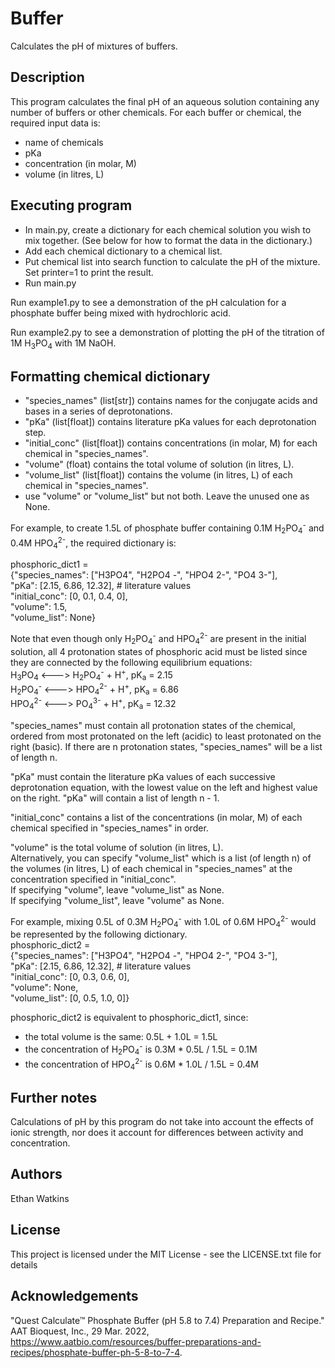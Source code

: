 # Buffer

Calculates the pH of mixtures of buffers.

## Description

This program calculates the final pH of an aqueous solution containing any number 
of buffers or other chemicals. For each buffer or chemical, the required input
data is:
* name of chemicals
* pKa
* concentration (in molar, M)
* volume (in litres, L)

## Executing program
* In main.py, create a dictionary for each chemical solution you wish to mix together. 
  (See below for how to format the data in the dictionary.)
* Add each chemical dictionary to a chemical list.
* Put chemical list into search function to calculate the pH of the mixture.
Set printer=1 to print the result.
* Run main.py  
 
Run example1.py to see a demonstration of the pH calculation for a phosphate buffer being mixed 
with hydrochloric acid.  

Run example2.py to see a demonstration of plotting the pH of the titration of 1M H<sub>3</sub>PO<sub>4</sub>
with 1M NaOH.

## Formatting chemical dictionary
* "species_names" (list[str]) contains names for the conjugate acids and bases in a series of deprotonations.
* "pKa" (list[float]) contains literature pKa values for each deprotonation step.
* "initial_conc" (list[float]) contains concentrations (in molar, M) for each chemical in "species_names".
* "volume" (float) contains the total volume of solution (in litres, L).
* "volume_list" (list[float]) contains the volume (in litres, L) of each chemical in "species_names".
* use "volume" or "volume_list" but not both. Leave the unused one as None.

For example, to create 1.5L of phosphate buffer containing 0.1M H<sub>2</sub>PO<sub>4</sub><sup>-</sup> 
and 0.4M HPO<sub>4</sub><sup>2-</sup>, the required dictionary is:

phosphoric_dict1 =  
{"species_names": ["H3PO4", "H2PO4 -", "HPO4 2-", "PO4 3-"],  
"pKa": [2.15, 6.86, 12.32],  # literature values  
"initial_conc": [0, 0.1, 0.4, 0],  
"volume": 1.5,  
"volume_list": None}  

Note that even though only H<sub>2</sub>PO<sub>4</sub><sup>-</sup> and HPO<sub>4</sub><sup>2-</sup> are 
present in the initial solution, all 4 protonation states of phosphoric acid must be listed since 
they are connected by the following equilibrium equations:  
H<sub>3</sub>PO<sub>4</sub> <---> H<sub>2</sub>PO<sub>4</sub><sup>-</sup> + H<sup>+</sup>, pK<sub>a</sub> = 2.15  
H<sub>2</sub>PO<sub>4</sub><sup>-</sup> <---> HPO<sub>4</sub><sup>2-</sup> + H<sup>+</sup>, pK<sub>a</sub> = 6.86  
HPO<sub>4</sub><sup>2-</sup> <---> PO<sub>4</sub><sup>3-</sup> + H<sup>+</sup>, pK<sub>a</sub> = 12.32  

"species_names" must contain all protonation states of the chemical, ordered from most protonated on the left (acidic)
to least protonated on the right (basic). If there are n protonation states, "species_names" will be a list of length n.

"pKa" must contain the literature pKa values of each successive deprotonation equation, with the lowest value on the
left and highest value on the right. "pKa" will contain a list of length n - 1.

"initial_conc" contains a list of the concentrations (in molar, M) of each chemical specified in "species_names" in order.

"volume" is the total volume of solution (in litres, L).  
Alternatively, you can specify "volume_list" which is a list (of length n) of the volumes (in litres, L) of each chemical in "species_names"
at the concentration specified in "initial_conc".  
If specifying "volume", leave "volume_list" as None.  
If specifying "volume_list", leave "volume" as None.  

For example, mixing 0.5L of 0.3M H<sub>2</sub>PO<sub>4</sub><sup>-</sup> with 1.0L of 0.6M HPO<sub>4</sub><sup>2-</sup> 
would be represented by the following dictionary.  
phosphoric_dict2 =  
{"species_names": ["H3PO4", "H2PO4 -", "HPO4 2-", "PO4 3-"],  
"pKa": [2.15, 6.86, 12.32],  # literature values  
"initial_conc": [0, 0.3, 0.6, 0],  
"volume": None,  
"volume_list": [0, 0.5, 1.0, 0]} 

phosphoric_dict2 is equivalent to phosphoric_dict1, since: 
* the total volume is the same: 0.5L + 1.0L = 1.5L
* the concentration of H<sub>2</sub>PO<sub>4</sub><sup>-</sup> is 0.3M * 0.5L / 1.5L = 0.1M
* the concentration of HPO<sub>4</sub><sup>2-</sup> is 0.6M * 1.0L / 1.5L = 0.4M

## Further notes

Calculations of pH by this program do not take into account the effects of ionic strength, nor does it account for
differences between activity and concentration.

## Authors

Ethan Watkins

## License

This project is licensed under the MIT License - see the LICENSE.txt file for details

## Acknowledgements

"Quest Calculate™ Phosphate Buffer (pH 5.8 to 7.4) Preparation and Recipe." AAT Bioquest, Inc., 29 Mar. 2022, https://www.aatbio.com/resources/buffer-preparations-and-recipes/phosphate-buffer-ph-5-8-to-7-4.